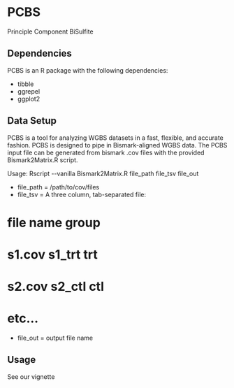 # PCBS
Principle Component BiSulfite

## Dependencies
PCBS is an R package with the following dependencies:
* tibble
* ggrepel
* ggplot2

## Data Setup
PCBS is a tool for analyzing WGBS datasets in a fast, flexible, and accurate fashion. PCBS is designed to pipe in Bismark-aligned WGBS data. The PCBS input file can be generated from bismark .cov files with the provided Bismark2Matrix.R script.

Usage: Rscript --vanilla  Bismark2Matrix.R file_path file_tsv file_out
* file_path = /path/to/cov/files
* file_tsv = A three column, tab-separated file:
# file  name  group
# s1.cov s1_trt trt
# s2.cov  s2_ctl  ctl
# etc...

* file_out = output file name

## Usage
See our vignette
